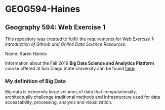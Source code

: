# GEOG594-Haines

## Geography 594:  Web Exercise 1
This repository was created to fulfill the requirements for *Web Exercise 1: Introduction of GitHub and Online Data Science Resources*.

Name: Karen Haines

Information about the Fall 2019 **Big Data Science and Analytics Platform** course offered at San Diego State University can be found [here](https://map.sdsu.edu/bigdata/).

### My definition of Big Data

Big data is extremely large volumes of data that computationally, architectually challenge traditional methods and infrastructure used for data accessability, processing, analysis and visualization.
